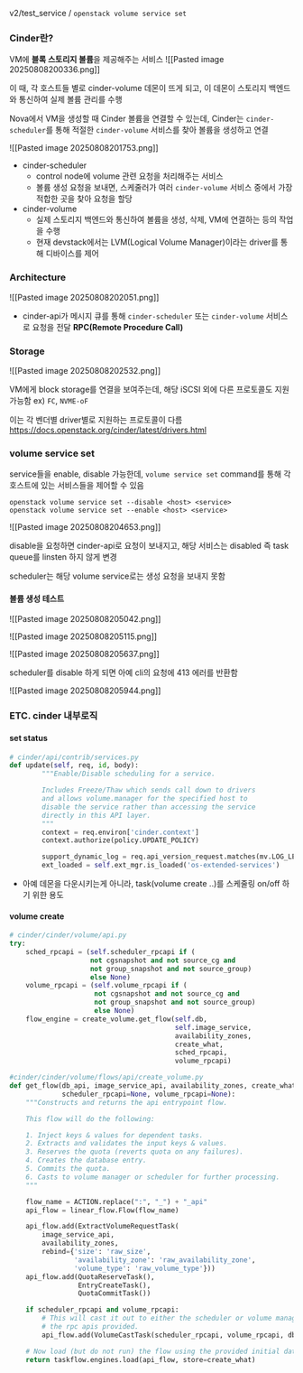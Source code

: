 
v2/test_service / `openstack volume service set`


### Cinder란?

VM에 **블록 스토리지 볼륨**을 제공해주는 서비스
![[Pasted image 20250808200336.png]]

이 때, 각 호스트들 별로 cinder-volume 데몬이 뜨게 되고, 이 데몬이 스토리지 백엔드와 통신하여 실제 볼륨 관리를 수행

Nova에서 VM을 생성할 때 Cinder 볼륨을 연결할 수 있는데, Cinder는 `cinder-scheduler`를 통해 적절한 `cinder-volume` 서비스를 찾아 볼륨을 생성하고 연결


![[Pasted image 20250808201753.png]]

- cinder-scheduler
	- control node에 volume 관련 요청을 처리해주는 서비스 
	- 볼륨 생성 요청을 보내면, 스케줄러가 여러 `cinder-volume` 서비스 중에서 가장 적합한 곳을 찾아 요청을 할당
- cinder-volume 
	- 실제 스토리지 백엔드와 통신하여 볼륨을 생성, 삭제, VM에 연결하는 등의 작업을 수행
	- 현재 devstack에서는 LVM(Logical Volume Manager)이라는 driver를 통해 디바이스를 제어

### Architecture
![[Pasted image 20250808202051.png]]
- cinder-api가 메시지 큐를 통해 `cinder-scheduler` 또는 `cinder-volume` 서비스로 요청을 전달 **RPC(Remote Procedure Call)** 

### Storage 
![[Pasted image 20250808202532.png]]

VM에게 block storage를 연결을 보여주는데, 해당 iSCSI 외에 다른 프로토콜도 지원가능함 ex) `FC`,  `NVME-oF`

이는 각 벤더별 driver별로 지원하는 프로토콜이 다름 
https://docs.openstack.org/cinder/latest/drivers.html
### volume service set
service들을 enable, disable 가능한데, `volume service set` command를 통해 각 호스트에 있는 서비스들을 제어할 수 있음

```
openstack volume service set --disable <host> <service>
openstack volume service set --enable <host> <service>
```


![[Pasted image 20250808204653.png]]

disable을 요청하면 cinder-api로 요청이 보내지고, 해당 서비스는 disabled 즉 task queue를 linsten 하지 않게 변경

scheduler는 해당 volume service로는 생성 요청을 보내지 못함

####  볼륨 생성 테스트
![[Pasted image 20250808205042.png]]


![[Pasted image 20250808205115.png]]



![[Pasted image 20250808205637.png]]

scheduler를 disable 하게 되면 아예 cli의 요청에 413 에러를 반환함

![[Pasted image 20250808205944.png]]

### ETC. cinder 내부로직

#### set status

```python
# cinder/api/contrib/services.py
def update(self, req, id, body):
        """Enable/Disable scheduling for a service.

        Includes Freeze/Thaw which sends call down to drivers
        and allows volume.manager for the specified host to
        disable the service rather than accessing the service
        directly in this API layer.
        """
        context = req.environ['cinder.context']
        context.authorize(policy.UPDATE_POLICY)

        support_dynamic_log = req.api_version_request.matches(mv.LOG_LEVEL)
        ext_loaded = self.ext_mgr.is_loaded('os-extended-services')
````

- 아예 데몬을 다운시키는게 아니라, task(volume create ..)를 스케줄링 on/off 하기 위한 용도

#### volume create

```python
# cinder/cinder/volume/api.py
try:
	sched_rpcapi = (self.scheduler_rpcapi if (
					not cgsnapshot and not source_cg and
					not group_snapshot and not source_group)
					else None)
	volume_rpcapi = (self.volume_rpcapi if (
					 not cgsnapshot and not source_cg and
					 not group_snapshot and not source_group)
					 else None)
	flow_engine = create_volume.get_flow(self.db,
										 self.image_service,
										 availability_zones,
										 create_what,
										 sched_rpcapi,
										 volume_rpcapi)
 ```



```python
#cinder/cinder/volume/flows/api/create_volume.py
def get_flow(db_api, image_service_api, availability_zones, create_what,
             scheduler_rpcapi=None, volume_rpcapi=None):
    """Constructs and returns the api entrypoint flow.

    This flow will do the following:

    1. Inject keys & values for dependent tasks.
    2. Extracts and validates the input keys & values.
    3. Reserves the quota (reverts quota on any failures).
    4. Creates the database entry.
    5. Commits the quota.
    6. Casts to volume manager or scheduler for further processing.
    """

    flow_name = ACTION.replace(":", "_") + "_api"
    api_flow = linear_flow.Flow(flow_name)

    api_flow.add(ExtractVolumeRequestTask(
        image_service_api,
        availability_zones,
        rebind={'size': 'raw_size',
                'availability_zone': 'raw_availability_zone',
                'volume_type': 'raw_volume_type'}))
    api_flow.add(QuotaReserveTask(),
                 EntryCreateTask(),
                 QuotaCommitTask())

    if scheduler_rpcapi and volume_rpcapi:
        # This will cast it out to either the scheduler or volume manager via
        # the rpc apis provided.
        api_flow.add(VolumeCastTask(scheduler_rpcapi, volume_rpcapi, db_api))

    # Now load (but do not run) the flow using the provided initial data.
    return taskflow.engines.load(api_flow, store=create_what)
```
